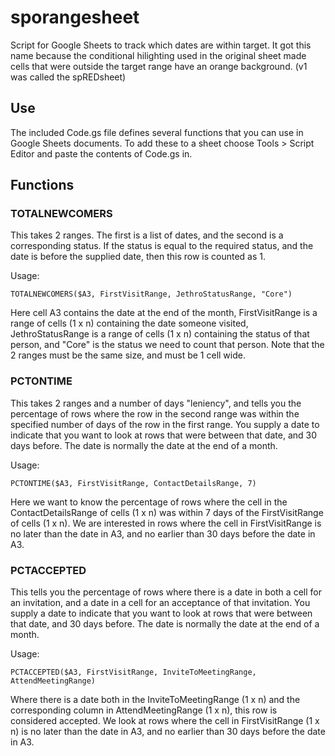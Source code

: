 # sporangesheet
Script for Google Sheets to track which dates are within target.
It got this name because the conditional hilighting used in the
original sheet made cells that were outside the target range have
an orange background. (v1 was called the spREDsheet)

## Use

The included Code.gs file defines several functions that you can
use in Google Sheets documents. To add these to a sheet choose Tools >
Script Editor and paste the contents of Code.gs in.

## Functions

### TOTALNEWCOMERS

This takes 2 ranges. The first is a list of dates, and the second
is a corresponding status. If the status is equal to the required status,
and the date is before the supplied date, then this row is counted as 1.

Usage:

`TOTALNEWCOMERS($A3, FirstVisitRange, JethroStatusRange, "Core")`

Here cell A3 contains the date at the end of the month,
FirstVisitRange is a range of cells (1 x n) containing the
date someone visited, JethroStatusRange is a range of cells (1 x n)
containing the status of that person, and "Core" is the status we
need to count that person. Note that the 2 ranges must be the same
size, and must be 1 cell wide.

### PCTONTIME

This takes 2 ranges and a number of days "leniency", and tells you
the percentage of rows where the row in the second range was within
the specified number of days of the row in the first range. You supply
a date to indicate that you want to look at rows that were between
that date, and 30 days before. The date is normally the date at
the end of a month.

Usage:

`PCTONTIME($A3, FirstVisitRange, ContactDetailsRange, 7)`

Here we want to know the percentage of rows where the cell in the
ContactDetailsRange of cells (1 x n) was within 7 days of the
FirstVisitRange of cells (1 x n). We
are interested in rows where the cell in FirstVisitRange is no later
than the date in A3, and no earlier than 30 days before the date
in A3.

### PCTACCEPTED

This tells you the percentage of rows where there is a date in both
a cell for an invitation, and a date in a cell for an acceptance
of that invitation. You supply
a date to indicate that you want to look at rows that were between
that date, and 30 days before. The date is normally the date at
the end of a month.

Usage:

`PCTACCEPTED($A3, FirstVisitRange, InviteToMeetingRange, AttendMeetingRange)`

Where there is a date both in the InviteToMeetingRange (1 x n) and
the corresponding column in AttendMeetingRange (1 x n), this row is
considered accepted. We look at rows where the cell in FirstVisitRange
(1 x n) is no later than the date in A3, and no earlier than 30
days before the date in A3.